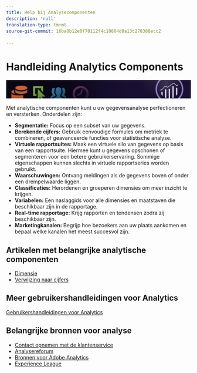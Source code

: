 ```yaml
---
title: Help bij Analysecomponenten
description: 'null'
translation-type: tm+mt
source-git-commit: 16ba0b12e0f70112f4c10804d0a13c278388ecc2

---
```



# Handleiding Analytics Components

![Banner](../../assets/doc_banner_components.png)

Met analytische componenten kunt u uw gegevensanalyse perfectioneren en versterken. Onderdelen zijn:

* **Segmentatie:** Focus op een subset van uw gegevens.
* **Berekende cijfers:** Gebruik eenvoudige formules om metriek te combineren, of geavanceerde functies voor statistische analyse.
* **Virtuele rapportsuites:** Maak een virtuele silo van gegevens op basis van een rapportsuite. Hiermee kunt u gegevens opschonen of segmenteren voor een betere gebruikerservaring. Sommige eigenschappen kunnen slechts in virtuele rapportseries worden gebruikt.
* **Waarschuwingen:** Ontvang meldingen als de gegevens boven of onder een drempelwaarde liggen.
* **Classificaties:** Herordenen en groeperen dimensies om meer inzicht te krijgen.
* **Variabelen:** Een naslaggids voor alle dimensies en maatstaven die beschikbaar zijn in de rapportage.
* **Real-time rapportage:** Krijg rapporten en tendensen zodra zij beschikbaar zijn.
* **Marketingkanalen:** Begrijp hoe bezoekers aan uw plaats aankomen en bepaal welke kanalen het meest succesvol zijn.

## Artikelen met belangrijke analytische componenten

* [Dimensie](c-variables/dimensionslist/reports-descriptions.md)
* [Verwijzing naar cijfers](c-variables/c-metrics/metricslist.md)

## Meer gebruikershandleidingen voor Analytics

[Gebruikershandleidingen voor Analytics](/help/landing/home.md)

## Belangrijke bronnen voor analyse

* [Contact opnemen met de klantenservice](https://helpx.adobe.com/contact/enterprise-support.ec.html)
* [Analysereforum](https://forums.adobe.com/community/experience-cloud/analytics-cloud/analytics)
* [Bronnen voor Adobe Analytics](https://forums.adobe.com/message/10660755)
* [Experience League](https://landing.adobe.com/experience-league/)
